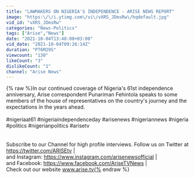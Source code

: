 ```yaml
---
title: "LAWMAKERS ON NIGERIA'S INDEPENDENCE - ARISE NEWS REPORT"
image: "https:\/\/i.ytimg.com\/vi\/vXRS_JDmsRw\/hqdefault.jpg"
vid_id: "vXRS_JDmsRw"
categories: "News-Politics"
tags: ["Arise","News"]
date: "2021-10-04T13:48:00+03:00"
vid_date: "2021-10-04T09:26:14Z"
duration: "PT6M29S"
viewcount: "130"
likeCount: "3"
dislikeCount: "1"
channel: "Arise News"
---
```

{% raw %}In our continued coverage of Nigeria's 61st independence anniversary, Arise correspondent Punariman Fehintola speaks to some members of the house of representatives on the country's journey and the expectations in the years ahead.<br /><br />#nigeriaat61 #nigeriaindependenceday #arisenews #nigeriannews #nigeria #politics #nigerianpolitics #arisetv<br /><br /><br />Subscribe to our Channel for high profile interviews. Follow us on Twitter at <a rel="nofollow" target="blank" href="https://twitter.com/ARISEtv">https://twitter.com/ARISEtv</a> | <br />and Instagram: <a rel="nofollow" target="blank" href="https://www.instagram.com/arisenewsofficial">https://www.instagram.com/arisenewsofficial</a> | <br />and Facebook: <a rel="nofollow" target="blank" href="https://www.facebook.com/AriseTVNews">https://www.facebook.com/AriseTVNews</a> |<br /> Check out our website www.arise.tv{% endraw %}
